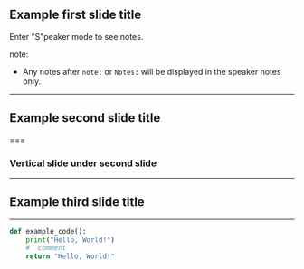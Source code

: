 ## Example first slide title

Enter "S"peaker mode to see notes.

note:

- Any notes after `note:` or `Notes:` will be displayed in the speaker notes only.

---

## Example second slide title

===

### Vertical slide under second slide

---

## Example third slide title

---

```python [1|2-3|]
def example_code():
    print("Hello, World!")
    #  comment
    return "Hello, World!"
```
